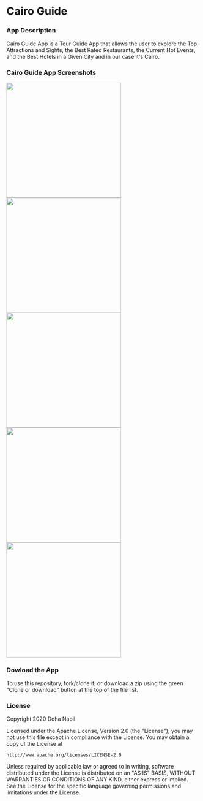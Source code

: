 # Cairo Guide

### App Description

Cairo Guide App is a Tour Guide App that allows the user to explore the Top Attractions and Sights, the Best Rated Restaurants, 
the Current Hot Events, and the Best Hotels in a Given City and in our case it's Cairo. 

### Cairo Guide App Screenshots

<img src="https://media.giphy.com/media/W3CRH6Lx4DVgsBCiKG/giphy.gif" width="300"> <img src="https://media.giphy.com/media/gczSj5e1VPnOOxrBqg/giphy.gif" width="300"> <img src="https://media.giphy.com/media/jsGzFZqsRQsnOpXPbq/giphy.gif" width="300">  <img src="https://media.giphy.com/media/U3y0krfcpIs9DXQwch/giphy.gif" width="300">  <img src="https://media.giphy.com/media/jqwzwd0OUehfKH6eVC/giphy.gif" width="300">

### Dowload the App
To use this repository, fork/clone it, or download a zip using the green "Clone or download" button at the top of the file list. 

### License

Copyright 2020 Doha Nabil

Licensed under the Apache License, Version 2.0 (the "License");
you may not use this file except in compliance with the License.
You may obtain a copy of the License at

    http://www.apache.org/licenses/LICENSE-2.0

Unless required by applicable law or agreed to in writing, software
distributed under the License is distributed on an "AS IS" BASIS,
WITHOUT WARRANTIES OR CONDITIONS OF ANY KIND, either express or implied.
See the License for the specific language governing permissions and
limitations under the License.
